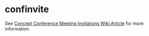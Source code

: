 # confinvite
See [Concept Conference Meeting Invitations Wiki Article](https://wiki.innovaphone.com/index.php?title=Reference13r3:Concept_Conference_Meeting_Invitations) for more information.
